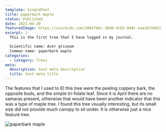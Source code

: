 ```yaml
---
template: SinglePost
title: paperbark maple
status: Published
date: 2021-04-30
featuredImage: https://ucarecdn.com/1894f4bc-38d0-4c02-949c-eaa16feb8193/-/preview/-/enhance/100/
excerpt: |-
  This is the first tree that I have logged in my journal.

  Scientific name: Acer griseum
  Common name: paperbark maple
categories:
  - category: Trees
meta:
  description: test meta description
  title: test meta title
---
```

The features that I used to ID this tree were the peeling coppery bark, the opposite buds, and the simple tri-folate leaf. Since it is April there are no samaras present, otherwise that would have been another indicator that this was a type of maple tree. I found this tree visually interesting, but its small size did not provide much canopy to sit under. It is otherwise just a nice feature tree.

![paperbark maple](https://ucarecdn.com/085b024b-b68f-4d44-8ca7-d35c162cf10a/-/preview/-/enhance/100/ "Acer griseum")